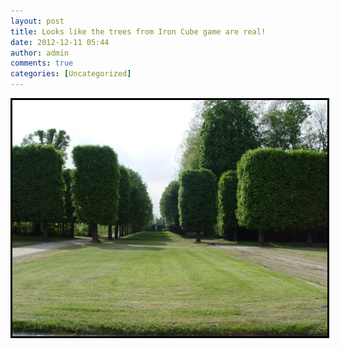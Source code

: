 ```yaml
---
layout: post
title: Looks like the trees from Iron Cube game are real!
date: 2012-12-11 05:44
author: admin
comments: true
categories: [Uncategorized]
---
```

<a href="/images/uploads/2012/12/000-0028.jpg"><img class="alignnone  wp-image-358" style="border: 3px solid black;" title="000 0028" src="/images/uploads/2012/12/000-0028.jpg" alt="" width="640" /></a>
